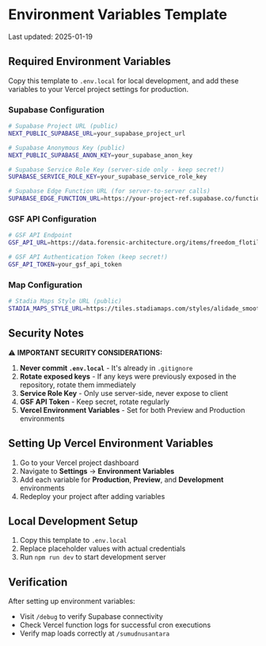 # Environment Variables Template

Last updated: 2025-01-19

## Required Environment Variables

Copy this template to `.env.local` for local development, and add these variables to your Vercel project settings for production.

### Supabase Configuration
```bash
# Supabase Project URL (public)
NEXT_PUBLIC_SUPABASE_URL=your_supabase_project_url

# Supabase Anonymous Key (public)
NEXT_PUBLIC_SUPABASE_ANON_KEY=your_supabase_anon_key

# Supabase Service Role Key (server-side only - keep secret!)
SUPABASE_SERVICE_ROLE_KEY=your_supabase_service_role_key

# Supabase Edge Function URL (for server-to-server calls)
SUPABASE_EDGE_FUNCTION_URL=https://your-project-ref.supabase.co/functions/v1/fetch-vessel-data-v2
```

### GSF API Configuration
```bash
# GSF API Endpoint
GSF_API_URL=https://data.forensic-architecture.org/items/freedom_flotilla_vessels?limit=-1

# GSF API Authentication Token (keep secret!)
GSF_API_TOKEN=your_gsf_api_token
```

### Map Configuration
```bash
# Stadia Maps Style URL (public)
STADIA_MAPS_STYLE_URL=https://tiles.stadiamaps.com/styles/alidade_smooth_dark.json
```

## Security Notes

⚠️ **IMPORTANT SECURITY CONSIDERATIONS:**

1. **Never commit `.env.local`** - It's already in `.gitignore`
2. **Rotate exposed keys** - If any keys were previously exposed in the repository, rotate them immediately
3. **Service Role Key** - Only use server-side, never expose to client
4. **GSF API Token** - Keep secret, rotate regularly
5. **Vercel Environment Variables** - Set for both Preview and Production environments

## Setting Up Vercel Environment Variables

1. Go to your Vercel project dashboard
2. Navigate to **Settings** → **Environment Variables**
3. Add each variable for **Production**, **Preview**, and **Development** environments
4. Redeploy your project after adding variables

## Local Development Setup

1. Copy this template to `.env.local`
2. Replace placeholder values with actual credentials
3. Run `npm run dev` to start development server

## Verification

After setting up environment variables:
- Visit `/debug` to verify Supabase connectivity
- Check Vercel function logs for successful cron executions
- Verify map loads correctly at `/sumudnusantara`
